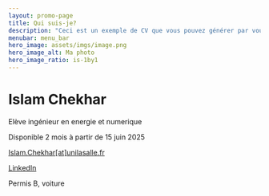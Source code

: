 ```yaml
---
layout: promo-page
title: Qui suis-je?
description: "Ceci est un exemple de CV que vous pouvez générer par vous-même"
menubar: menu_bar
hero_image: assets/imgs/image.png
hero_image_alt: Ma photo
hero_image_ratio: is-1by1
---
```


# Islam Chekhar
Elève ingénieur en energie et numerique


Disponible 2 mois à partir de 15 juin 2025

[Islam.Chekhar[at]unilasalle.fr](mailto:Islam.Chekhar@unilasalle.fr)

[LinkedIn](https://www.linkedin.com/in/Prenom.Nom)

Permis B, voiture

